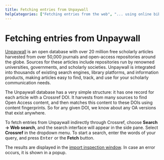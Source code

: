 ```yaml
---
title: Fetching entries from Unpaywall
helpCategories: ["Fetching entries from the web", "... using online bibliographic database"]
---
```


# Fetching entries from Unpaywall

[Unpaywall](https://unpaywall.org) is an open database with over 20 million free scholarly articles harvested from over 50,000 journals and open-access repositories around the globe. Sources for these articles include repositories run by renowned universities, governments, and scholarly societies. Unpaywall is integrated into thousands of existing search engines, library platforms, and information products, making articles easy to find, track, and use for your scholarly communication needs.

The Unpaywall database has a very simple structure: it has one record for each article with a Crossref DOI. It harvests from many sources to find Open Access content, and then matches this content to these DOIs using content fingerprints. So for any given DOI, we know about any OA versions that exist anywhere.

To fetch entries from Unpaywall indirectly through Crossref, choose **Search → Web search**, and the search interface will appear in the side pane. Select **Crossref** in the dropdown menu. To start a search, enter the words of your query, and press <kbd>Enter</kbd> or the **Fetch** button.

The results are displayed in the [import inspection window](ImportInspectionDialog).
In case an error occurs, it is shown in a popup.
